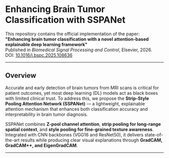 # Enhancing Brain Tumor Classification with SSPANet

This repository contains the official implementation of the paper:  
**"Enhancing brain tumor classification with a novel attention-based explainable deep learning framework"**  
Published in *Biomedical Signal Processing and Control*, Elsevier, 2026.  
DOI: [10.1016/j.bspc.2025.108636](https://doi.org/10.1016/j.bspc.2025.108636)

---

## Overview
Accurate and early detection of brain tumors from MRI scans is critical for patient outcomes, yet most deep learning (DL) models act as black boxes with limited clinical trust. To address this, we propose the **Strip-Style Pooling Attention Network (SSPANet)** — a lightweight, explainable attention mechanism that enhances both classification accuracy and interpretability in brain tumor diagnosis.

SSPANet combines **Z-pool channel attention**, **strip pooling for long-range spatial context**, and **style pooling for fine-grained texture awareness**. Integrated with CNN backbones (VGG16 and ResNet50), it delivers state-of-the-art results while producing clear visual explanations through **GradCAM, GradCAM++, and EigenGradCAM**.

---

